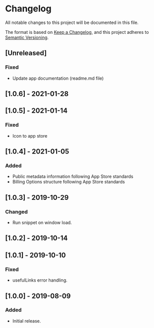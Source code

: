 # Changelog
All notable changes to this project will be documented in this file.

The format is based on [Keep a Changelog](https://keepachangelog.com/en/1.0.0/),
and this project adheres to [Semantic Versioning](https://semver.org/spec/v2.0.0.html).

## [Unreleased]
### Fixed
- Update app documentation (readme.md file)

## [1.0.6] - 2021-01-28

## [1.0.5] - 2021-01-14

### Fixed
- Icon to app store

## [1.0.4] - 2021-01-05
### Added
- Public metadata information following App Store standards
- Billing Options structure following App Store standards

## [1.0.3] - 2019-10-29
### Changed
- Run snippet on window load.

## [1.0.2] - 2019-10-14

## [1.0.1] - 2019-10-10
### Fixed
- usefulLinks error handling.

## [1.0.0] - 2019-08-09
### Added
- Initial release.
